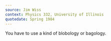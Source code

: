 ```yaml
---
source: Jim Wiss
context: Physics 332, University of Illinois
quotedate: Spring 1984
---
```

You have to use a kind of blobology or bagology.

